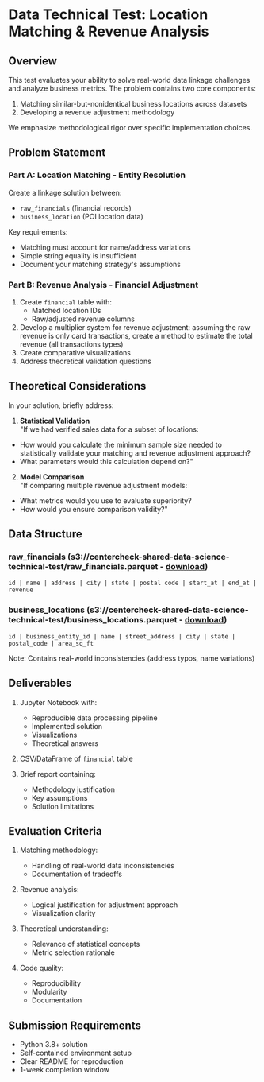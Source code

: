 # Data Technical Test: Location Matching & Revenue Analysis

## Overview
This test evaluates your ability to solve real-world data linkage challenges and analyze business metrics. The problem contains two core components:
1. Matching similar-but-nonidentical business locations across datasets
2. Developing a revenue adjustment methodology

We emphasize methodological rigor over specific implementation choices.

## Problem Statement

### Part A: Location Matching - Entity Resolution
Create a linkage solution between:
- `raw_financials` (financial records)
- `business_location` (POI location data)

Key requirements:
- Matching must account for name/address variations
- Simple string equality is insufficient
- Document your matching strategy's assumptions

### Part B: Revenue Analysis - Financial Adjustment
1. Create `financial` table with:
   - Matched location IDs
   - Raw/adjusted revenue columns
2. Develop a multiplier system for revenue adjustment: assuming the raw revenue is only card transactions, create a method to estimate the total revenue (all transactions types)
3. Create comparative visualizations
4. Address theoretical validation questions

## Theoretical Considerations
In your solution, briefly address:

1. **Statistical Validation**  
"If we had verified sales data for a subset of locations:  
- How would you calculate the minimum sample size needed to statistically validate your matching and revenue adjustment approach?  
- What parameters would this calculation depend on?"

2. **Model Comparison**  
"If comparing multiple revenue adjustment models:  
- What metrics would you use to evaluate superiority?  
- How would you ensure comparison validity?"

## Data Structure

### raw_financials (s3://centercheck-shared-data-science-technical-test/raw_financials.parquet - [download](https://centercheck-shared-data-science-technical-test.s3.us-west-2.amazonaws.com/raw_financials.parquet))
`id | name | address | city | state | postal code | start_at | end_at | revenue`

### business_locations (s3://centercheck-shared-data-science-technical-test/business_locations.parquet - [download](https://centercheck-shared-data-science-technical-test.s3.us-west-2.amazonaws.com/business_locations.parquet))
`id | business_entity_id | name | street_address | city | state | postal_code | area_sq_ft`

Note: Contains real-world inconsistencies (address typos, name variations)

## Deliverables
1. Jupyter Notebook with:
   - Reproducible data processing pipeline
   - Implemented solution
   - Visualizations
   - Theoretical answers

2. CSV/DataFrame of `financial` table

3. Brief report containing:
   - Methodology justification
   - Key assumptions
   - Solution limitations

## Evaluation Criteria
1. Matching methodology:
   - Handling of real-world data inconsistencies
   - Documentation of tradeoffs

2. Revenue analysis:
   - Logical justification for adjustment approach
   - Visualization clarity

3. Theoretical understanding:
   - Relevance of statistical concepts
   - Metric selection rationale

4. Code quality:
   - Reproducibility
   - Modularity
   - Documentation

## Submission Requirements
- Python 3.8+ solution
- Self-contained environment setup
- Clear README for reproduction
- 1-week completion window
